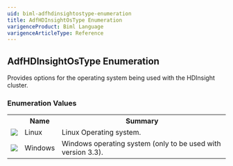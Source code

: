 ```yaml
---
uid: biml-adfhdinsightostype-enumeration
title: AdfHDInsightOsType Enumeration
varigenceProduct: Biml Language
varigenceArticleType: Reference
---
```


## AdfHDInsightOsType Enumeration<div class="LanguageSummary"><div class ="SummaryItem">Provides options for the operating system being used with the HDInsight cluster.</div></div><div class="EnumValueGroup">### Enumeration Values<table id="EnumValue" class="MemberList"><tbody><tr><th class="MemberTypeIconColumnHeader">&nbsp;</th><th class="MemberNameColumnHeader">Name</th><th class="MemberSummaryColumnHeader">Summary</th></tr><tr class="cd0"><td align="center" class="MemberTypeIcon"><img src="enumValue.png"></img></td><td class="MemberName">Linux</td><td class="MemberSummary"><div class ="SummaryItem">Linux Operating system.</div></td></tr><tr class="cd1"><td align="center" class="MemberTypeIcon"><img src="enumValue.png"></img></td><td class="MemberName">Windows</td><td class="MemberSummary"><div class ="SummaryItem">Windows operating system (only to be used with version 3.3).</div></td></tr></tbody></table></div>